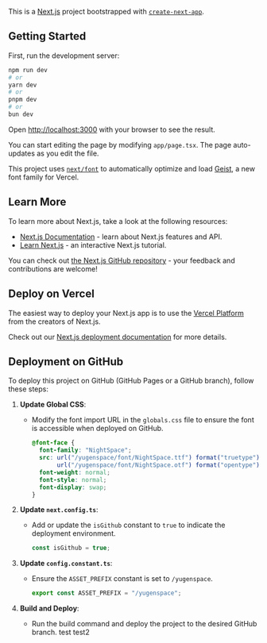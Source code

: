 This is a [Next.js](https://nextjs.org) project bootstrapped with [`create-next-app`](https://nextjs.org/docs/app/api-reference/cli/create-next-app).

## Getting Started

First, run the development server:

```bash
npm run dev
# or
yarn dev
# or
pnpm dev
# or
bun dev
```

Open [http://localhost:3000](http://localhost:3000) with your browser to see the result.

You can start editing the page by modifying `app/page.tsx`. The page auto-updates as you edit the file.

This project uses [`next/font`](https://nextjs.org/docs/app/building-your-application/optimizing/fonts) to automatically optimize and load [Geist](https://vercel.com/font), a new font family for Vercel.

## Learn More

To learn more about Next.js, take a look at the following resources:

- [Next.js Documentation](https://nextjs.org/docs) - learn about Next.js features and API.
- [Learn Next.js](https://nextjs.org/learn) - an interactive Next.js tutorial.

You can check out [the Next.js GitHub repository](https://github.com/vercel/next.js) - your feedback and contributions are welcome!

## Deploy on Vercel

The easiest way to deploy your Next.js app is to use the [Vercel Platform](https://vercel.com/new?utm_medium=default-template&filter=next.js&utm_source=create-next-app&utm_campaign=create-next-app-readme) from the creators of Next.js.

Check out our [Next.js deployment documentation](https://nextjs.org/docs/app/building-your-application/deploying) for more details.

## Deployment on GitHub

To deploy this project on GitHub (GitHub Pages or a GitHub branch), follow these steps:

1. **Update Global CSS**:
   - Modify the font import URL in the `globals.css` file to ensure the font is accessible when deployed on GitHub.
     ```css
     @font-face {
       font-family: "NightSpace";
       src: url("/yugenspace/font/NightSpace.ttf") format("truetype"),
            url("/yugenspace/font/NightSpace.otf") format("opentype");
       font-weight: normal;
       font-style: normal;
       font-display: swap;
     }
     ```

2. **Update `next.config.ts`**:
   - Add or update the `isGithub` constant to `true` to indicate the deployment environment.
     ```typescript
     const isGithub = true;
     ```

3. **Update `config.constant.ts`**:
   - Ensure the `ASSET_PREFIX` constant is set to `/yugenspace`.
     ```typescript
     export const ASSET_PREFIX = "/yugenspace";
     ```

4. **Build and Deploy**:
   - Run the build command and deploy the project to the desired GitHub branch.
test
test2

